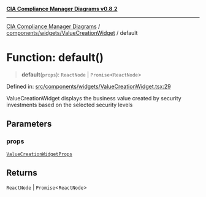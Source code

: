 [**CIA Compliance Manager Diagrams v0.8.2**](../../../../README.md)

***

[CIA Compliance Manager Diagrams](../../../../modules.md) / [components/widgets/ValueCreationWidget](../README.md) / default

# Function: default()

> **default**(`props`): `ReactNode` \| `Promise`\<`ReactNode`\>

Defined in: [src/components/widgets/ValueCreationWidget.tsx:29](https://github.com/Hack23/cia-compliance-manager/blob/423c5d261c747ade8ca2550e176aa05168b5a31e/src/components/widgets/ValueCreationWidget.tsx#L29)

ValueCreationWidget displays the business value created by security investments
based on the selected security levels

## Parameters

### props

[`ValueCreationWidgetProps`](../interfaces/ValueCreationWidgetProps.md)

## Returns

`ReactNode` \| `Promise`\<`ReactNode`\>
